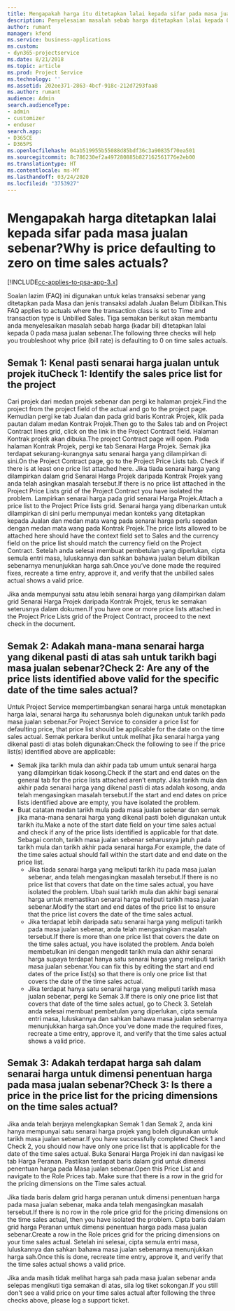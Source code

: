 ```yaml
---
title: Mengapakah harga itu ditetapkan lalai kepada sifar pada masa jualan sebenar?
description: Penyelesaian masalah sebab harga ditetapkan lalai kepada 0 pada masa jualan sebenar.
author: rumant
manager: kfend
ms.service: business-applications
ms.custom:
- dyn365-projectservice
ms.date: 8/21/2018
ms.topic: article
ms.prod: Project Service
ms.technology: ''
ms.assetid: 202ee371-2863-4bcf-918c-212d7293faa8
ms.author: rumant
audience: Admin
search.audienceType:
- admin
- customizer
- enduser
search.app:
- D365CE
- D365PS
ms.openlocfilehash: 04ab519955b55088d85bdf36c3a90835f70ea501
ms.sourcegitcommit: 8c786230ef2a497280885b827162561776e2eb00
ms.translationtype: HT
ms.contentlocale: ms-MY
ms.lasthandoff: 03/24/2020
ms.locfileid: "3753927"
---
```

# <a name="why-is-price-defaulting-to-zero-on-time-sales-actuals"></a><span data-ttu-id="d777e-103">Mengapakah harga ditetapkan lalai kepada sifar pada masa jualan sebenar?</span><span class="sxs-lookup"><span data-stu-id="d777e-103">Why is price defaulting to zero on time sales actuals?</span></span>

[!INCLUDE[cc-applies-to-psa-app-3.x](../includes/cc-applies-to-psa-app-3x.md)]

<span data-ttu-id="d777e-104">Soalan lazim (FAQ) ini digunakan untuk kelas transaksi sebenar yang ditetapkan pada Masa dan jenis transaksi adalah Jualan Belum Dibilkan.</span><span class="sxs-lookup"><span data-stu-id="d777e-104">This FAQ applies to actuals where the transaction class is set to Time and transaction type is Unbilled Sales.</span></span> <span data-ttu-id="d777e-105">Tiga semakan berikut akan membantu anda menyelesaikan masalah sebab harga (kadar bil) ditetapkan lalai kepada 0 pada masa jualan sebenar.</span><span class="sxs-lookup"><span data-stu-id="d777e-105">The following three checks will help you troubleshoot why price (bill rate) is defaulting to 0 on time sales actuals.</span></span>

## <a name="check-1-identify-the-sales-price-list-for-the-project"></a><span data-ttu-id="d777e-106">Semak 1: Kenal pasti senarai harga jualan untuk projek itu</span><span class="sxs-lookup"><span data-stu-id="d777e-106">Check 1: Identify the sales price list for the project</span></span>

<span data-ttu-id="d777e-107">Cari projek dari medan projek sebenar dan pergi ke halaman projek.</span><span class="sxs-lookup"><span data-stu-id="d777e-107">Find the project from the project field of the actual and go to the project page.</span></span> <span data-ttu-id="d777e-108">Kemudian pergi ke tab Jualan dan pada grid baris Kontrak Projek, klik pada pautan dalam medan Kontrak Projek.</span><span class="sxs-lookup"><span data-stu-id="d777e-108">Then go to the Sales tab and on Project Contract lines grid, click on the link in the Project Contract field.</span></span> <span data-ttu-id="d777e-109">Halaman Kontrak projek akan dibuka.</span><span class="sxs-lookup"><span data-stu-id="d777e-109">The project Contract page will open.</span></span> <span data-ttu-id="d777e-110">Pada halaman Kontrak Projek, pergi ke tab Senarai Harga Projek. Semak jika terdapat sekurang-kurangnya satu senarai harga yang dilampirkan di sini.</span><span class="sxs-lookup"><span data-stu-id="d777e-110">On the Project Contract page, go to the Project Price Lists tab. Check if there is at least one price list attached here.</span></span> <span data-ttu-id="d777e-111">Jika tiada senarai harga yang dilampirkan dalam grid Senarai Harga Projek daripada Kontrak Projek yang anda telah asingkan masalah tersebut.</span><span class="sxs-lookup"><span data-stu-id="d777e-111">If there is no price list attached in the Project Price Lists grid of the Project Contract you have isolated the problem.</span></span> <span data-ttu-id="d777e-112">Lampirkan senarai harga pada grid senarai Harga Projek.</span><span class="sxs-lookup"><span data-stu-id="d777e-112">Attach a price list to the Project Price lists grid.</span></span> <span data-ttu-id="d777e-113">Senarai harga yang dibenarkan untuk dilampirkan di sini perlu mempunyai medan konteks yang ditetapkan kepada Jualan dan medan mata wang pada senarai harga perlu sepadan dengan medan mata wang pada Kontrak Projek.</span><span class="sxs-lookup"><span data-stu-id="d777e-113">The price lists allowed to be attached here should have the context field set to Sales and the currency field on the price list should match the currency field on the Project Contract.</span></span> <span data-ttu-id="d777e-114">Setelah anda selesai membuat pembetulan yang diperlukan, cipta semula entri masa, luluskannya dan sahkan bahawa jualan belum dibilkan sebenarnya menunjukkan harga sah.</span><span class="sxs-lookup"><span data-stu-id="d777e-114">Once you’ve done made the required fixes, recreate a time entry, approve it, and verify that the unbilled sales actual shows a valid price.</span></span> 

<span data-ttu-id="d777e-115">Jika anda mempunyai satu atau lebih senarai harga yang dilampirkan dalam grid Senarai Harga Projek daripada Kontrak Projek, terus ke semakan seterusnya dalam dokumen.</span><span class="sxs-lookup"><span data-stu-id="d777e-115">If you have one or more price lists attached in the Project Price Lists grid of the Project Contract, proceed to the next check in the document.</span></span>

## <a name="check-2-are-any-of-the-price-lists-identified-above-valid-for-the-specific-date-of-the-time-sales-actual"></a><span data-ttu-id="d777e-116">Semak 2: Adakah mana-mana senarai harga yang dikenal pasti di atas sah untuk tarikh bagi masa jualan sebenar?</span><span class="sxs-lookup"><span data-stu-id="d777e-116">Check 2: Are any of the price lists identified above valid for the specific date of the time sales actual?</span></span>

<span data-ttu-id="d777e-117">Untuk Project Service mempertimbangkan senarai harga untuk menetapkan harga lalai, senarai harga itu seharusnya boleh digunakan untuk tarikh pada masa jualan sebenar.</span><span class="sxs-lookup"><span data-stu-id="d777e-117">For Project Service to consider a price list for defaulting price, that price list should be applicable for the date on the time sales actual.</span></span> <span data-ttu-id="d777e-118">Semak perkara berikut untuk melihat jika senarai harga yang dikenal pasti di atas boleh digunakan:</span><span class="sxs-lookup"><span data-stu-id="d777e-118">Check the following to see if the price list(s) identified above are applicable:</span></span>
- <span data-ttu-id="d777e-119">Semak jika tarikh mula dan akhir pada tab umum untuk senarai harga yang dilampirkan tidak kosong.</span><span class="sxs-lookup"><span data-stu-id="d777e-119">Check if the start and end dates on the general tab for the price lists attached aren’t empty.</span></span> <span data-ttu-id="d777e-120">Jika tarikh mula dan akhir pada senarai harga yang dikenal pasti di atas adalah kosong, anda telah mengasingkan masalah tersebut.</span><span class="sxs-lookup"><span data-stu-id="d777e-120">If the start and end dates on price lists identified above are empty, you have isolated the problem.</span></span> 
- <span data-ttu-id="d777e-121">Buat catatan medan tarikh mula pada masa jualan sebenar dan semak jika mana-mana senarai harga yang dikenal pasti boleh digunakan untuk tarikh itu.</span><span class="sxs-lookup"><span data-stu-id="d777e-121">Make a note of the start date field on your time sales actual and check if any of the price lists identified is applicable for that date.</span></span> <span data-ttu-id="d777e-122">Sebagai contoh, tarikh masa jualan sebenar seharusnya jatuh pada tarikh mula dan tarikh akhir pada senarai harga.</span><span class="sxs-lookup"><span data-stu-id="d777e-122">For example, the date of the time sales actual should fall within the start date and end date on the price list.</span></span> 
    - <span data-ttu-id="d777e-123">Jika tiada senarai harga yang meliputi tarikh itu pada masa jualan sebenar, anda telah mengasingkan masalah tersebut.</span><span class="sxs-lookup"><span data-stu-id="d777e-123">If there is no price list that covers that date on the time sales actual, you have isolated the problem.</span></span> <span data-ttu-id="d777e-124">Ubah suai tarikh mula dan akhir bagi senarai harga untuk memastikan senarai harga meliputi tarikh masa jualan sebenar.</span><span class="sxs-lookup"><span data-stu-id="d777e-124">Modify the start and end dates of the price list to ensure that the price list covers the date of the time sales actual.</span></span> 
    - <span data-ttu-id="d777e-125">Jika terdapat lebih daripada satu senarai harga yang meliputi tarikh pada masa jualan sebenar, anda telah mengasingkan masalah tersebut.</span><span class="sxs-lookup"><span data-stu-id="d777e-125">If there is more than one price list that covers the date on the time sales actual, you have isolated the problem.</span></span> <span data-ttu-id="d777e-126">Anda boleh membetulkan ini dengan mengedit tarikh mula dan akhir senarai harga supaya terdapat hanya satu senarai harga yang meliputi tarikh masa jualan sebenar.</span><span class="sxs-lookup"><span data-stu-id="d777e-126">You can fix this by editing the start and end dates of the price list(s) so that there is only one price list that covers the date of the time sales actual.</span></span> 
    - <span data-ttu-id="d777e-127">Jika terdapat hanya satu senarai harga yang meliputi tarikh masa jualan sebenar, pergi ke Semak 3.</span><span class="sxs-lookup"><span data-stu-id="d777e-127">If there is only one price list that covers that date of the time sales actual, go to Check 3.</span></span>
<span data-ttu-id="d777e-128">Setelah anda selesai membuat pembetulan yang diperlukan, cipta semula entri masa, luluskannya dan sahkan bahawa masa jualan sebenarnya menunjukkan harga sah.</span><span class="sxs-lookup"><span data-stu-id="d777e-128">Once you’ve done made the required fixes, recreate a time entry, approve it, and verify that the time sales actual shows a valid price.</span></span>

## <a name="check-3-is-there-a-price-in-the-price-list-for-the-pricing-dimensions-on-the-time-sales-actual"></a><span data-ttu-id="d777e-129">Semak 3: Adakah terdapat harga sah dalam senarai harga untuk dimensi penentuan harga pada masa jualan sebenar?</span><span class="sxs-lookup"><span data-stu-id="d777e-129">Check 3: Is there a price in the price list for the pricing dimensions on the time sales actual?</span></span>

<span data-ttu-id="d777e-130">Jika anda telah berjaya melengkapkan Semak 1 dan Semak 2, anda kini hanya mempunyai satu senarai harga projek yang boleh digunakan untuk tarikh masa jualan sebenar.</span><span class="sxs-lookup"><span data-stu-id="d777e-130">If you have successfully completed Check 1 and Check 2, you should now have only one price list that is applicable for the date of the time sales actual.</span></span> <span data-ttu-id="d777e-131">Buka Senarai Harga Projek ini dan navigasi ke tab Harga Peranan. Pastikan terdapat baris dalam grid untuk dimensi penentuan harga pada Masa jualan sebenar.</span><span class="sxs-lookup"><span data-stu-id="d777e-131">Open this Price List and navigate to the Role Prices tab. Make sure that there is a row in the grid for the pricing dimensions on the Time sales actual.</span></span>

<span data-ttu-id="d777e-132">Jika tiada baris dalam grid harga peranan untuk dimensi penentuan harga pada masa jualan sebenar, maka anda telah mengasingkan masalah tersebut.</span><span class="sxs-lookup"><span data-stu-id="d777e-132">If there is no row in the role price grid for the pricing dimensions on the time sales actual, then you have isolated the problem.</span></span> <span data-ttu-id="d777e-133">Cipta baris dalam grid harga Peranan untuk dimensi penentuan harga pada masa jualan sebenar.</span><span class="sxs-lookup"><span data-stu-id="d777e-133">Create a row in the Role prices grid for the pricing dimensions on your time sales actual.</span></span> <span data-ttu-id="d777e-134">Setelah ini selesai, cipta semula entri masa, luluskannya dan sahkan bahawa masa jualan sebenarnya menunjukkan harga sah.</span><span class="sxs-lookup"><span data-stu-id="d777e-134">Once this is done, recreate time entry, approve it, and verify that the time sales actual shows a valid price.</span></span>

<span data-ttu-id="d777e-135">Jika anda masih tidak melihat harga sah pada masa jualan sebenar anda selepas mengikuti tiga semakan di atas, sila log tiket sokongan.</span><span class="sxs-lookup"><span data-stu-id="d777e-135">If you still don't see a valid price on your time sales actual after following the three checks above, please log a support ticket.</span></span> 

